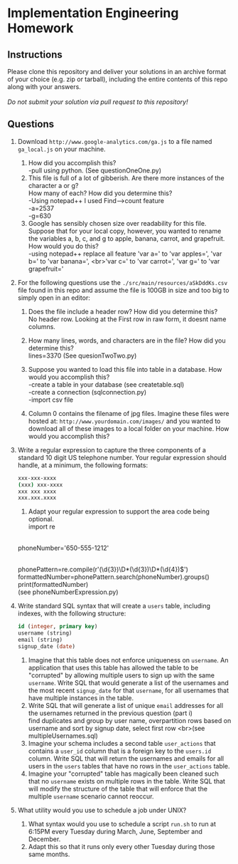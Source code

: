 # Implementation Engineering Homework

## Instructions

Please clone this repository and deliver your solutions in an archive format of your choice
(e.g. zip or tarball), including the entire contents of this repo along with your answers.<br/><br/>
_Do not submit your solution via pull request to this repository!_

## Questions

1. Download `http://www.google-analytics.com/ga.js` to a file named `ga_local.js` on your machine.

    1. How did you accomplish this?
    <br/>-pull using python. (See questionOneOne.py)
    1. This file is full of a lot of gibberish. Are there more instances of the character a or g?<br/>
    How many of each? How did you determine this?
    <br/>-Using notepad++ I used Find-->count feature
    <br/>-a=2537
    <br/>-g=630
    1. Google has sensibly chosen size over readability for this file. Suppose that for your local copy,
    however, you wanted to rename the variables a, b, c, and g to apple, banana, carrot, and grapefruit.
    How would you do this?
    <br/>-using notepad++ replace all feature 'var a=' to 'var apples=', 'var b=' to 'var banana=', <br\>'var c=' to 'var carrot=', 'var g=' to 'var grapefruit='
    

1. For the following questions use the `./src/main/resources/aSkDddKs.csv` file found in this repo and assume the
file is 100GB in size and too big to simply open in an editor:

    1. Does the file include a header row? How did you determine this?
    <br/>No header row. Looking at the First row in raw form, it doesnt name columns.
    1. How many lines, words, and characters are in the file? How did you determine this?
    <br/>lines=3370 (See quesionTwoTwo.py)
    
    1. Suppose you wanted to load this file into table in a database. How would you accomplish this?
    <br/>-create a table in your database (see createtable.sql)
    <br/>-create a connection (sqlconnection.py)
    <br/>-import csv file
    
    1. Column 0 contains the filename of jpg files. Imagine these files were hosted at: `http://www.yourdomain.com/images/`
    and you wanted to download all of these images to a local folder on your machine. How would you accomplish this?

1. Write a regular expression to capture the three components of a standard 10 digit US telephone number.
Your regular expression should handle, at a minimum, the following formats:

    ```bash
    xxx-xxx-xxxx
    (xxx) xxx-xxxx
    xxx xxx xxxx
    xxx.xxx.xxxx
    ```

    1. Adapt your regular expression to support the area code being optional.
    <br/>import re

    <br/>phoneNumber='650-555-1212'

    <br/>phonePattern=re.compile(r'(\d{3})\D*(\d{3})\D*(\d{4})$')
    <br/>formattedNumber=phonePattern.search(phoneNumber).groups()
    <br/>print(formattedNumber)
    <br/>(see phoneNumberExpression.py)

1. Write standard SQL syntax that will create a `users` table, including indexes, with the following structure:

    ```sql
    id (integer, primary key)
    username (string)
    email (string)
    signup_date (date)
    ```

    1. Imagine that this table does not enforce uniqueness on `username`. An application that uses this table has allowed
    the table to be "corrupted" by allowing multiple users to sign up with the same `username`. Write SQL that would
    generate a list of the usernames and the most recent `signup_date` for that `username`, for all usernames that have
    multiple instances in the table.
    1. Write SQL that will generate a list of unique `email` addresses for all the usernames returned in the previous question
       (part i)
       <br/>find duplicates and group by user name, overpartition rows based on username and sort by signup date, select first row
       <br\>(see multipleUsernames.sql)
    1. Imagine your schema includes a second table `user_actions` that contains a `user_id` column that is a foreign key
    to the `users.id` column. Write SQL that will return the usernames and emails for all users in the `users` tables that
    have no rows in the `user_actions` table.
    1. Imagine your "corrupted" table has magically been cleaned such that no `username` exists on multiple rows in the table.
    Write SQL that will modify the structure of the table that will enforce that the multiple `username` scenario cannot reoccur.

1. What utility would you use to schedule a job under UNIX?

    1. What syntax would you use to schedule a script `run.sh` to run at 6:15PM every Tuesday during March, June,
    September and December.
    1. Adapt this so that it runs only every other Tuesday during those same months.
